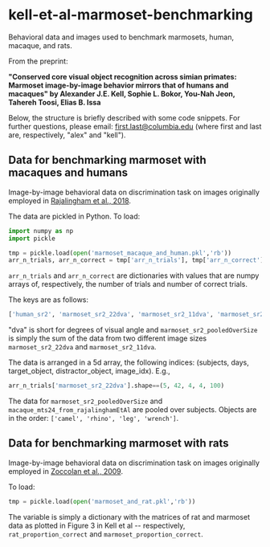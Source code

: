# kell-et-al-marmoset-benchmarking
Behavioral data and images used to benchmark marmosets, human, macaque, and rats. 

From the preprint: 

**"Conserved core visual object recognition across simian primates: Marmoset image-by-image behavior mirrors that of humans and macaques" 
by Alexander J.E. Kell, Sophie L. Bokor, You-Nah Jeon, Tahereh Toosi, Elias B. Issa**

Below, the structure is briefly described with some code snippets. For further questions, please email: first.last@columbia.edu (where first and last are, respectively, "alex" and "kell").



## Data for benchmarking marmoset with macaques and humans 

Image-by-image behavioral data on discrimination task on images originally employed in <a href="https://www.jneurosci.org/content/38/33/7255.short">Rajalingham et al., 2018</a>.

The data are pickled in Python. To load:

```python
import numpy as np
import pickle

tmp = pickle.load(open('marmoset_macaque_and_human.pkl','rb'))
arr_n_trials, arr_n_correct = tmp['arr_n_trials'], tmp['arr_n_correct']
```

`arr_n_trials` and `arr_n_correct` are dictionaries with values that are numpy arrays of, respectively, the number of trials and number of correct trials. 

The keys are as follows: 
```python
['human_sr2', 'marmoset_sr2_22dva', 'marmoset_sr2_11dva', 'marmoset_sr2_pooledOverSize', 'macaque_mts24_from_rajalinghamEtAl']
```

"dva" is short for degrees of visual angle and `marmoset_sr2_pooledOverSize` is simply the sum of the data from two different image sizes `marmoset_sr2_22dva` and `marmoset_sr2_11dva`.

The data is arranged in a 5d array, the following indices: (subjects, days, target_object, distractor_object, image_idx). E.g.,
```python
arr_n_trials['marmoset_sr2_22dva'].shape==(5, 42, 4, 4, 100)
```

The data for `marmoset_sr2_pooledOverSize` and `macaque_mts24_from_rajalinghamEtAl` are pooled over subjects. Objects are in the order: `['camel', 'rhino', 'leg', 'wrench']`.

## Data for benchmarking marmoset with rats

Image-by-image behavioral data on discrimination task on images originally employed in <a href="https://www.pnas.org/content/106/21/8748">Zoccolan et al., 2009</a>.

To load:

```python
tmp = pickle.load(open('marmoset_and_rat.pkl','rb'))
```

The variable is simply a dictionary with the matrices of rat and marmoset data as plotted in Figure 3 in Kell et al -- respectively, `rat_proportion_correct` and `marmoset_proportion_correct`. 
